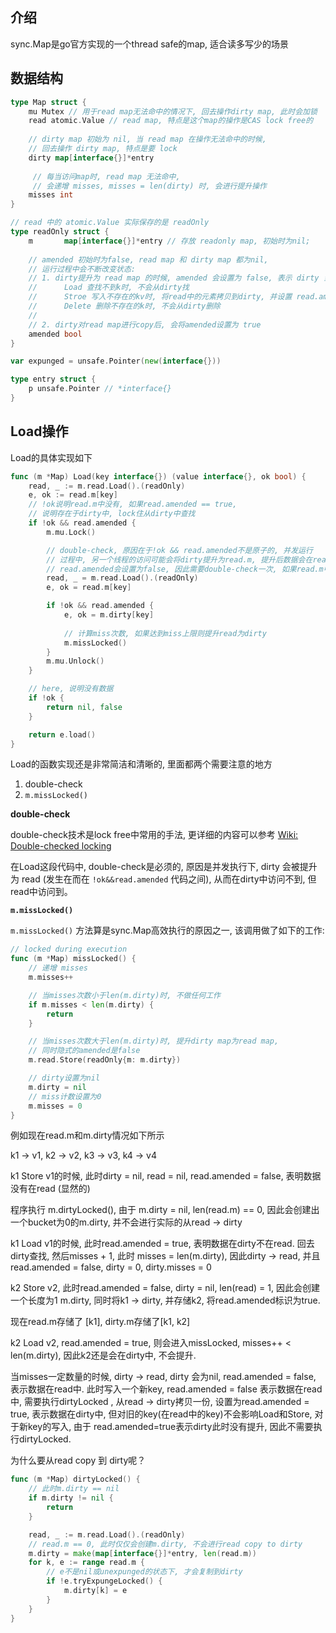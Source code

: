 ## 介绍

sync.Map是go官方实现的一个thread safe的map, 适合读多写少的场景


## 数据结构

```go
type Map struct {
	mu Mutex // 用于read map无法命中的情况下, 回去操作dirty map, 此时会加锁
    read atomic.Value // read map, 特点是这个map的操作是CAS lock free的
    
    // dirty map 初始为 nil, 当 read map 在操作无法命中的时候, 
    // 回去操作 dirty map, 特点是要 lock
	dirty map[interface{}]*entry 
    
     // 每当访问map时, read map 无法命中, 
     // 会递增 misses, misses = len(dirty) 时, 会进行提升操作
    misses int
}

// read 中的 atomic.Value 实际保存的是 readOnly
type readOnly struct {
	m       map[interface{}]*entry // 存放 readonly map, 初始时为nil;
    
	// amended 初始时为false, read map 和 dirty map 都为nil, 
	// 运行过程中会不断改变状态:
    // 1. dirty提升为 read map 的时候, amended 会设置为 false, 表示 dirty 当前没有数据, 当 read.amended == false 时: 
	//  	Load 查找不到k时, 不会从dirty找
	//  	Stroe 写入不存在的kv时, 将read中的元素拷贝到dirty, 并设置 read.amended = true
	//  	Delete 删除不存在的k时, 不会从dirty删除
	// 
	// 2. dirty对read map进行copy后, 会将amended设置为 true
    amended bool                   
}

var expunged = unsafe.Pointer(new(interface{}))

type entry struct {
	p unsafe.Pointer // *interface{}
}
```


## Load操作

Load的具体实现如下

```go
func (m *Map) Load(key interface{}) (value interface{}, ok bool) {
	read, _ := m.read.Load().(readOnly)
	e, ok := read.m[key]
	// !ok说明read.m中没有, 如果read.amended == true,
	// 说明存在于dirty中, lock住从dirty中查找
	if !ok && read.amended {
		m.mu.Lock()

		// double-check, 原因在于!ok && read.amended不是原子的, 并发运行
		// 过程中, 另一个线程的访问可能会将dirty提升为read.m, 提升后数据会在read.m中, 同时
		// read.amended会设置为false, 因此需要double-check一次, 如果read.m中有数据直接返回
		read, _ = m.read.Load().(readOnly)
		e, ok = read.m[key]

		if !ok && read.amended {
			e, ok = m.dirty[key]
		
			// 计算miss次数, 如果达到miss上限则提升read为dirty
			m.missLocked()
		}
		m.mu.Unlock()
	}

	// here, 说明没有数据
	if !ok {
		return nil, false
	}

	return e.load()
}
```

Load的函数实现还是非常简洁和清晰的, 里面都两个需要注意的地方
1. double-check
2. `m.missLocked()`


**double-check**

double-check技术是lock free中常用的手法, 更详细的内容可以参考 [Wiki: Double-checked locking
](https://en.wikipedia.org/wiki/Double-checked_locking)

在Load这段代码中, double-check是必须的, 原因是并发执行下, dirty 会被提升为 read (发生在而在 `!ok&&read.amended` 代码之间), 从而在dirty中访问不到, 但read中访问到。

**`m.missLocked()`**

`m.missLocked()` 方法算是sync.Map高效执行的原因之一, 该调用做了如下的工作: 

```go
// locked during execution
func (m *Map) missLocked() {
	// 递增 misses
	m.misses++

	// 当misses次数小于len(m.dirty)时, 不做任何工作
	if m.misses < len(m.dirty) {
		return
	}

	// 当misses次数大于len(m.dirty)时, 提升dirty map为read map,
	// 同时隐式的amended是false
	m.read.Store(readOnly{m: m.dirty})

	// dirty设置为nil
	m.dirty = nil
	// miss计数设置为0
	m.misses = 0
}
```

例如现在read.m和m.dirty情况如下所示


k1 -> v1,
k2 -> v2,
k3 -> v3,
k4 -> v4

k1 Store v1的时候, 此时dirty = nil, read = nil, read.amended = false, 表明数据没有在read (显然的)

程序执行 m.dirtyLocked(), 由于 m.dirty = nil, len(read.m) == 0, 因此会创建出一个bucket为0的m.dirty, 并不会进行实际的从read -> dirty

k1 Load v1的时候, 此时read.amended = true, 表明数据在dirty不在read. 回去dirty查找, 然后misses + 1, 此时 misses = len(m.dirty), 因此dirty -> read, 并且read.amended = false, dirty = 0, dirty.misses = 0

k2 Store v2, 此时read.amended = false, dirty = nil, len(read) = 1, 因此会创建一个长度为1 m.dirty, 同时将k1 -> dirty, 并存储k2, 将read.amended标识为true.
 
现在read.m存储了 [k1], dirty.m存储了[k1, k2]

k2 Load v2, read.amended = true, 则会进入missLocked, misses++ < len(m.dirty), 因此k2还是会在dirty中, 不会提升.


当misses一定数量的时候, dirty -> read, dirty 会为nil, read.amended = false, 表示数据在read中. 此时写入一个新key, read.amended = false 表示数据在read中, 需要执行dirtyLocked , 从read -> dirty拷贝一份, 设置为read.amended = true, 表示数据在dirty中, 但对旧的key(在read中的key)不会影响Load和Store, 对于新key的写入, 由于 read.amended=true表示dirty此时没有提升, 因此不需要执行dirtyLocked.

为什么要从read copy 到 dirty呢？


```go
func (m *Map) dirtyLocked() {
	// 此时m.dirty == nil
	if m.dirty != nil {
		return
	}

	read, _ := m.read.Load().(readOnly)
	// read.m == 0, 此时仅仅会创建m.dirty, 不会进行read copy to dirty
	m.dirty = make(map[interface{}]*entry, len(read.m))
	for k, e := range read.m {
		// e不是nil或unexpunged的状态下, 才会复制到dirty
		if !e.tryExpungeLocked() {
			m.dirty[k] = e
		}
	}
}
```